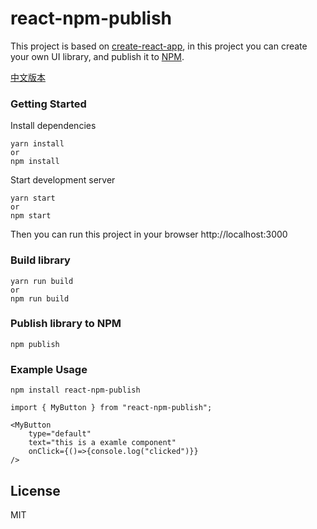 # react-npm-publish
This project is based on [create-react-app](https://github.com/facebook/create-react-app), in this project you can create your own UI library, and publish it to [NPM](https://www.npmjs.com/).

[中文版本](./README-ZH.md)

### Getting Started
Install dependencies
```
yarn install
or 
npm install
```

Start development server
```
yarn start
or 
npm start
```
Then you can run this project in your browser http://localhost:3000

### Build library
```
yarn run build
or 
npm run build
```

### Publish library to NPM
```
npm publish
```

### Example Usage
```
npm install react-npm-publish
```

```
import { MyButton } from "react-npm-publish";

<MyButton
    type="default"
    text="this is a examle component"
    onClick={()=>{console.log("clicked")}}
/>
```


## License

MIT
